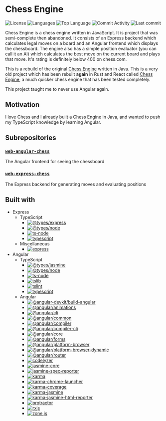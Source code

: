 # Chess Engine

![License](https://img.shields.io/github/license/zS1L3NT/web-chess?style=for-the-badge) ![Languages](https://img.shields.io/github/languages/count/zS1L3NT/web-chess?style=for-the-badge) ![Top Language](https://img.shields.io/github/languages/top/zS1L3NT/web-chess?style=for-the-badge) ![Commit Activity](https://img.shields.io/github/commit-activity/y/zS1L3NT/web-chess?style=for-the-badge) ![Last commit](https://img.shields.io/github/last-commit/zS1L3NT/web-chess?style=for-the-badge)

Chess Engine is a chess engine written in JavaScript. It is project that was semi-complete then abandoned. It consists of an Express backend which calculates legal moves on a board and an Angular frontend which displays the chessboard. The engine also has a simple position evaluator (you can call it an AI) which calculates the best move on the current board and plays that move. It's rating is definitely below 400 on chess.com.

This is a rebuild of the original [Chess Engine](https://github.com/zS1L3NT/chess-online) written in Java. This is a very old project which has been rebuilt **again** in Rust and React called [Chess Engine](https://github.com/zS1L3NT/rs-tauri-chess), a much quicker chess engine that has been tested completely.

This project taught me to never use Angular again.

## Motivation

I love Chess and I already built a Chess Engine in Java, and wanted to push my TypeScript knowledge by learning Angular.

## Subrepositories

### [`web-angular-chess`](web-angular-chess)

The Angular frontend for seeing the chessboard

### [`web-express-chess`](web-express-chess)

The Express backend for generating moves and evaluating positions

## Built with

-   Express
    -   TypeScript
        -   [![@types/express](https://img.shields.io/badge/%40types%2Fexpress-%5E4.17.11-red?style=flat-square)](https://npmjs.com/package/@types/express/v/4.17.11)
        -   [![@types/node](https://img.shields.io/badge/%40types%2Fnode-%5E14.14.21-red?style=flat-square)](https://npmjs.com/package/@types/node/v/14.14.21)
        -   [![ts-node](https://img.shields.io/badge/ts--node-%5E9.1.1-red?style=flat-square)](https://npmjs.com/package/ts-node/v/9.1.1)
        -   [![typescript](https://img.shields.io/badge/typescript-%5E4.1.3-red?style=flat-square)](https://npmjs.com/package/typescript/v/4.1.3)
    -   Miscellaneous
        -   [![express](https://img.shields.io/badge/express-%5E4.17.1-red?style=flat-square)](https://npmjs.com/package/express/v/4.17.1)
-   Angular
    -   TypeScript
        -   [![@types/jasmine](https://img.shields.io/badge/%40types%2Fjasmine-~3.6.0-red?style=flat-square)](https://npmjs.com/package/@types/jasmine/v/3.6.0)
        -   [![@types/node](https://img.shields.io/badge/%40types%2Fnode-%5E12.11.1-red?style=flat-square)](https://npmjs.com/package/@types/node/v/12.11.1)
        -   [![ts-node](https://img.shields.io/badge/ts--node-~8.3.0-red?style=flat-square)](https://npmjs.com/package/ts-node/v/8.3.0)
        -   [![tslib](https://img.shields.io/badge/tslib-%5E2.0.0-red?style=flat-square)](https://npmjs.com/package/tslib/v/2.0.0)
        -   [![tslint](https://img.shields.io/badge/tslint-~6.1.0-red?style=flat-square)](https://npmjs.com/package/tslint/v/6.1.0)
        -   [![typescript](https://img.shields.io/badge/typescript-~4.1.5-red?style=flat-square)](https://npmjs.com/package/typescript/v/4.1.5)
    -   Angular
        -   [![@angular-devkit/build-angular](https://img.shields.io/badge/%40angular--devkit%2Fbuild--angular-~0.1102.13-red?style=flat-square)](https://npmjs.com/package/@angular-devkit/build-angular/v/0.1102.13)
        -   [![@angular/animations](https://img.shields.io/badge/%40angular%2Fanimations-~11.2.14-red?style=flat-square)](https://npmjs.com/package/@angular/animations/v/11.2.14)
        -   [![@angular/cli](https://img.shields.io/badge/%40angular%2Fcli-~11.2.14-red?style=flat-square)](https://npmjs.com/package/@angular/cli/v/11.2.14)
        -   [![@angular/common](https://img.shields.io/badge/%40angular%2Fcommon-~11.2.14-red?style=flat-square)](https://npmjs.com/package/@angular/common/v/11.2.14)
        -   [![@angular/compiler](https://img.shields.io/badge/%40angular%2Fcompiler-~11.2.14-red?style=flat-square)](https://npmjs.com/package/@angular/compiler/v/11.2.14)
        -   [![@angular/compiler-cli](https://img.shields.io/badge/%40angular%2Fcompiler--cli-~11.2.14-red?style=flat-square)](https://npmjs.com/package/@angular/compiler-cli/v/11.2.14)
        -   [![@angular/core](https://img.shields.io/badge/%40angular%2Fcore-~11.2.14-red?style=flat-square)](https://npmjs.com/package/@angular/core/v/11.2.14)
        -   [![@angular/forms](https://img.shields.io/badge/%40angular%2Fforms-~11.2.14-red?style=flat-square)](https://npmjs.com/package/@angular/forms/v/11.2.14)
        -   [![@angular/platform-browser](https://img.shields.io/badge/%40angular%2Fplatform--browser-~11.2.14-red?style=flat-square)](https://npmjs.com/package/@angular/platform-browser/v/11.2.14)
        -   [![@angular/platform-browser-dynamic](https://img.shields.io/badge/%40angular%2Fplatform--browser--dynamic-~11.2.14-red?style=flat-square)](https://npmjs.com/package/@angular/platform-browser-dynamic/v/11.2.14)
        -   [![@angular/router](https://img.shields.io/badge/%40angular%2Frouter-~11.2.14-red?style=flat-square)](https://npmjs.com/package/@angular/router/v/11.2.14)
        -   [![codelyzer](https://img.shields.io/badge/codelyzer-%5E6.0.0-red?style=flat-square)](https://npmjs.com/package/codelyzer/v/6.0.0)
        -   [![jasmine-core](https://img.shields.io/badge/jasmine--core-~3.6.0-red?style=flat-square)](https://npmjs.com/package/jasmine-core/v/3.6.0)
        -   [![jasmine-spec-reporter](https://img.shields.io/badge/jasmine--spec--reporter-~5.0.0-red?style=flat-square)](https://npmjs.com/package/jasmine-spec-reporter/v/5.0.0)
        -   [![karma](https://img.shields.io/badge/karma-~6.1.0-red?style=flat-square)](https://npmjs.com/package/karma/v/6.1.0)
        -   [![karma-chrome-launcher](https://img.shields.io/badge/karma--chrome--launcher-~3.1.0-red?style=flat-square)](https://npmjs.com/package/karma-chrome-launcher/v/3.1.0)
        -   [![karma-coverage](https://img.shields.io/badge/karma--coverage-~2.0.3-red?style=flat-square)](https://npmjs.com/package/karma-coverage/v/2.0.3)
        -   [![karma-jasmine](https://img.shields.io/badge/karma--jasmine-~4.0.0-red?style=flat-square)](https://npmjs.com/package/karma-jasmine/v/4.0.0)
        -   [![karma-jasmine-html-reporter](https://img.shields.io/badge/karma--jasmine--html--reporter-~1.5.0-red?style=flat-square)](https://npmjs.com/package/karma-jasmine-html-reporter/v/1.5.0)
        -   [![protractor](https://img.shields.io/badge/protractor-~7.0.0-red?style=flat-square)](https://npmjs.com/package/protractor/v/7.0.0)
        -   [![rxjs](https://img.shields.io/badge/rxjs-~6.6.0-red?style=flat-square)](https://npmjs.com/package/rxjs/v/6.6.0)
        -   [![zone.js](https://img.shields.io/badge/zone.js-~0.11.3-red?style=flat-square)](https://npmjs.com/package/zone.js/v/0.11.3)